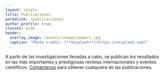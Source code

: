 ```yaml
---
layout: single
title: Publicaciones
permalink: /publicaciones/
author_profile: true
classes: wide
header:
  overlay_image: /assets/images/papers.jpg
  caption: "Photo credit: [**Unsplash**](https://unsplash.com)"
---
```


A partir de las investigaciones llevadas a cabo, se publican los resultados en las más importantes y prestigiosas revistas internacionales y eventos científicos. [Contáctenos](https://spamty.eu/show/v6/1068/43d50a9c963e7be954d12cb8) para obtener cualquiera de las publicaciones.

 <script src="https://bibbase.org/show?bib=http%3A%2F%2Ftransfer.sh%2FW90PfV%2Fisistan.bib&commas=true&jsonp=1"></script> 
